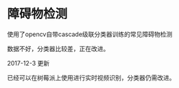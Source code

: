 # 障碍物检测
使用了opencv自带cascade级联分类器训练的常见障碍物检测

数据不好，分类器比较差，正在改进。

2017-12-3 更新

已经可以在树莓派上使用进行实时视频识别，分类器仍需改进。
